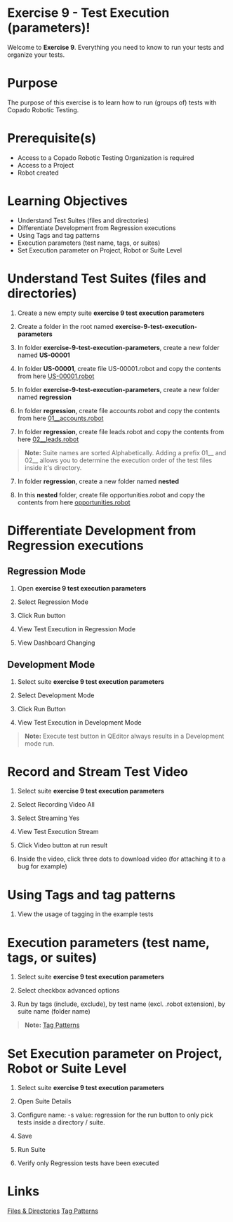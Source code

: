 # Exercise 9 - Test Execution (parameters)!

Welcome to **Exercise 9**. Everything you need to know to run your tests and organize your tests.

# Purpose

The purpose of this exercise is to learn how to run (groups of) tests with Copado Robotic Testing.

# Prerequisite(s)

- Access to a Copado Robotic Testing Organization is required
- Access to a Project
- Robot created

# Learning Objectives

- Understand Test Suites (files and directories)
- Differentiate Development from Regression executions
- Using Tags and tag patterns
- Execution parameters (test name, tags, or suites)
- Set Execution parameter on Project, Robot or Suite Level

# Understand Test Suites (files and directories)

1. Create a new empty suite **exercise 9 test execution parameters**

2. Create a folder in the root named **exercise-9-test-execution-parameters**

3. In folder **exercise-9-test-execution-parameters**, create a new folder named **US-00001**

4. In folder **US-00001**, create file US-00001.robot and copy the contents from here [US-00001.robot](https://bitbucket.org/copado-robotic-testing/training-exercises/raw/50a73e34b4a5a70df04463af665d8213d1278604/exercise-9-test-execution-parameters/US-00001/US-00001.robot)

4. In folder **exercise-9-test-execution-parameters**, create a new folder named **regression**

5. In folder **regression**, create file accounts.robot and copy the contents from here [01__accounts.robot](https://bitbucket.org/copado-robotic-testing/training-exercises/raw/ad297462ae95ccc7ac44b134376fda3d0440251e/exercise-9-test-execution-parameters/regression/01__accounts.robot)

6. In folder **regression**, create file leads.robot and copy the contents from here [02__leads.robot](https://bitbucket.org/copado-robotic-testing/training-exercises/raw/ad297462ae95ccc7ac44b134376fda3d0440251e/exercise-9-test-execution-parameters/regression/02__leads.robot)

> **Note:** Suite names are sorted Alphabetically. Adding a prefix 01__ and 02__ allows you to determine the execution order of the test files inside it's directory.

7. In folder **regression**, create a new folder named **nested**

8. In this **nested** folder, create file opportunities.robot and copy the contents from here [opportunities.robot](https://bitbucket.org/copado-robotic-testing/training-exercises/raw/50a73e34b4a5a70df04463af665d8213d1278604/exercise-9-test-execution-parameters/regression/nested/opportunities.robot)

# Differentiate Development from Regression executions

## Regression Mode

1. Open **exercise 9 test execution parameters**

2. Select Regression Mode

3. Click Run button

4. View Test Execution in Regression Mode

5. View Dashboard Changing

## Development Mode

1. Select suite **exercise 9 test execution parameters**

2. Select Development Mode

3. Click Run Button

4. View Test Execution in Development Mode

> **Note:** Execute test button in QEditor always results in a Development mode run.

# Record and Stream Test Video

1. Select suite **exercise 9 test execution parameters**

2. Select Recording Video All

2. Select Streaming Yes

3. View Test Execution Stream

4. Click Video button at run result

5. Inside the video, click three dots to download video (for attaching it to a bug for example)

# Using Tags and tag patterns

1. View the usage of tagging in the example tests

# Execution parameters (test name, tags, or suites)

1. Select suite **exercise 9 test execution parameters**

2. Select checkbox advanced options

3. Run by tags (include, exclude), by test name (excl. .robot extension), by suite name (folder name)

> **Note:** [Tag Patterns](https://robotframework.org/robotframework/latest/RobotFrameworkUserGuide.html#tag-patterns)

# Set Execution parameter on Project, Robot or Suite Level

1. Select suite **exercise 9 test execution parameters**

2. Open Suite Details

3. Configure   name: -s    value: regression for the run button to only pick tests inside a directory / suite.

4. Save

5. Run Suite

6. Verify only Regression tests have been executed

# Links
[Files & Directories](https://robotframework.org/robotframework/latest/RobotFrameworkUserGuide.html#files-and-directories)
[Tag Patterns](https://robotframework.org/robotframework/latest/RobotFrameworkUserGuide.html#tag-patterns)